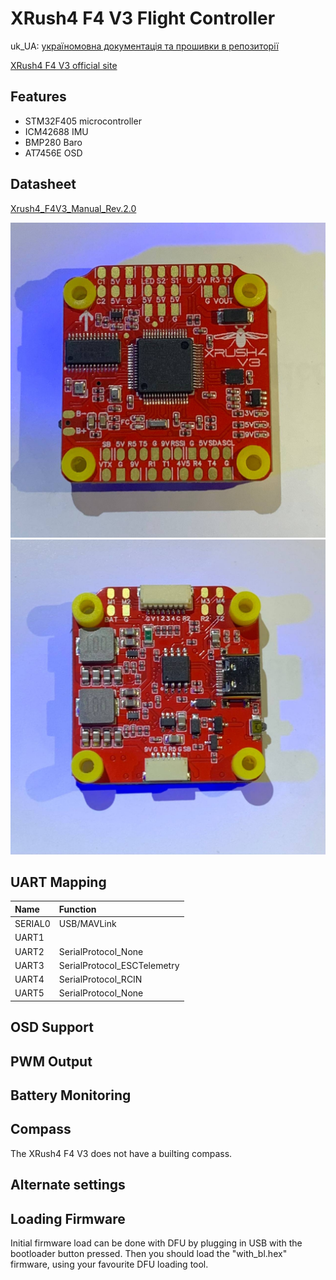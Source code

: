 # XRush4 F4 V3 Flight Controller

uk_UA: [україномовна документація та прошивки в репозиторії](https://github.com/CO-CF-TECHNO4/XRush4-ArduPilot)

[XRush4 F4 V3 official site](https://xrush4.tech/xrush4-f4-v3/)

## Features

 - STM32F405 microcontroller
 - ICM42688 IMU
 - BMP280 Baro
 - AT7456E OSD

## Datasheet

[Xrush4_F4V3_Manual_Rev.2.0](https://xrush4.tech/wp-content/uploads/2025/05/Xrush4_F4V3_Manual_Rev.2.0.pdf)

![XRush4 F4 V3](XRush4F4V3-board-side1.jpg "XRush4 F4 V3")
![XRush4 F4 V3](XRush4F4V3-board-side2.jpg "XRush4 F4 V3")

## UART Mapping

|Name|Function|
|:-|:-|
|SERIAL0|USB/MAVLink|
|UART1||SerialProtocol_Tramp|
|UART2|SerialProtocol_None|
|UART3|SerialProtocol_ESCTelemetry|
|UART4|SerialProtocol_RCIN|
|UART5|SerialProtocol_None|

## OSD Support

## PWM Output

## Battery Monitoring

## Compass

The XRush4 F4 V3 does not have a builting compass.

## Alternate settings

## Loading Firmware

Initial firmware load can be done with DFU by plugging in USB with the
bootloader button pressed. Then you should load the "with_bl.hex"
firmware, using your favourite DFU loading tool.
